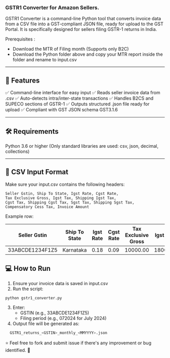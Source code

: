 ### GSTR1 Converter for Amazon Sellers. 

GSTR1 Converter is a command-line Python tool that converts invoice data from a CSV file into a GST-compliant JSON file, ready for upload to the GST Portal. It is specifically designed for sellers filing GSTR-1 returns in India.

Prerequisites : 
* Download the MTR of Filing month (Supports only B2C)
* Download the Python folder above and copy your MTR report inside the folder and rename to input.csv
---------------------------

🚀 Features
----
✅ Command-line interface for easy input
✅ Reads seller invoice data from .csv
✅ Auto-detects intra/inter-state transactions
✅ Handles B2CS and SUPECO sections of GSTR-1
✅ Outputs structured .json file ready for upload
✅ Compliant with GST JSON schema GST3.1.6

-----------------

🛠 Requirements
----
Python 3.6 or higher
(Only standard libraries are used: csv, json, decimal, collections)

----------

## 📁 CSV Input Format

Make sure your input.csv contains the following headers:

  ```text
  Seller Gstin, Ship To State, Igst Rate, Cgst Rate,
  Tax Exclusive Gross, Igst Tax, Shipping Igst Tax,
  Cgst Tax, Shipping Cgst Tax, Sgst Tax, Shipping Sgst Tax,
  Compensatory Cess Tax, Invoice Amount
```
Example row:

| Seller Gstin     | Ship To State | Igst Rate | Cgst Rate | Tax Exclusive Gross | Igst Tax | Invoice Amount |
|------------------|---------------|-----------|-----------|---------------------|----------|----------------|
| 33ABCDE1234F1Z5  | Karnataka     | 0.18      | 0.09      | 10000.00            | 1800.00  | 11800.00       |

## 💻 How to Run
1. Ensure your invoice data is saved in input.csv
2. Run the script:
```bash
python gstr1_converter.py
```
3. Enter:
    * GSTIN (e.g., 33ABCDE1234F1Z5)
    * Filing period (e.g., 072024 for July 2024)
4. Output file will be generated as:
```bash
  GSTR1_returns_<GSTIN>_monthly_<MMYYYY>.json
```

⭐ Feel free to fork and submit issue if there's any improvement or bug identified.  🙌
